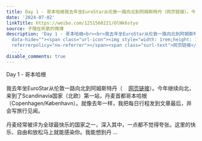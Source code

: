 ```yaml
---
title: Day 1 - 哥本哈根我去年坐EuroStar从伦敦一路向北到阿姆斯特丹（网页链接）。今年继续向北，来到了Scandinavia国家（北欧）第一站，丹麦首都哥本哈根（Copenhage...
date: '2024-07-02'
linkTitle: https://weibo.com/1251560221/OlNk6styo
source: 子陵在听歌的微博
description: 'Day 1 - 哥本哈根<br><br>我去年坐EuroStar从伦敦一路向北到阿姆斯特丹（<a href="https://weibo.com/1251560221/4924733718003826"
  data-hide=""><span class="url-icon"><img style="width: 1rem;height: 1rem" src="https://h5.sinaimg.cn/upload/2015/09/25/3/timeline_card_small_web_default.png"
  referrerpolicy="no-referrer"></span><span class="surl-text">网页链接</span></a>）。今年继续向北，来到了Scandinavia国家（北欧）第一站，丹麦首都哥本哈根（Copenhagen/København）。就像去年一样，我把每日行程发到文章最后，并会写旅行见闻。<br><br>丹麦经常被评为全球最快乐的国家之一，深入其中，一点都不觉得夸张。这里的快乐、自由和放松马上就能感染你。我能想到丹
  ...'
disable_comments: true
---
```

Day 1 - 哥本哈根<br><br>我去年坐EuroStar从伦敦一路向北到阿姆斯特丹（<a href="https://weibo.com/1251560221/4924733718003826" data-hide=""><span class="url-icon"><img style="width: 1rem;height: 1rem" src="https://h5.sinaimg.cn/upload/2015/09/25/3/timeline_card_small_web_default.png" referrerpolicy="no-referrer"></span><span class="surl-text">网页链接</span></a>）。今年继续向北，来到了Scandinavia国家（北欧）第一站，丹麦首都哥本哈根（Copenhagen/København）。就像去年一样，我把每日行程发到文章最后，并会写旅行见闻。<br><br>丹麦经常被评为全球最快乐的国家之一，深入其中，一点都不觉得夸张。这里的快乐、自由和放松马上就能感染你。我能想到丹 ...